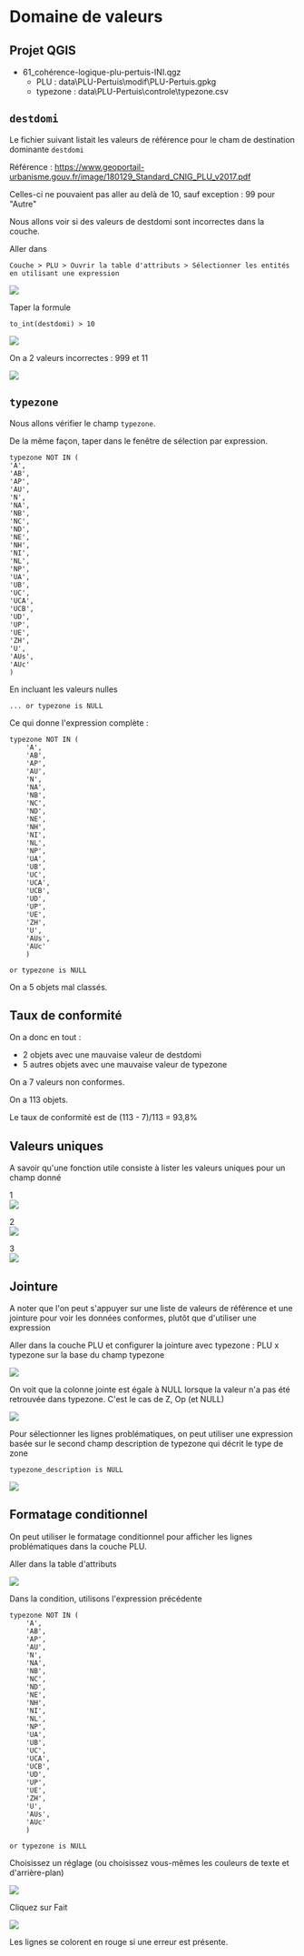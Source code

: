 # Domaine de valeurs

## Projet QGIS
- 61_cohérence-logique-plu-pertuis-INI.qgz
	- PLU : data\PLU-Pertuis\modif\PLU-Pertuis.gpkg
	- typezone : data\PLU-Pertuis\controle\typezone.csv

## `destdomi`
Le fichier suivant listait les valeurs de référence pour le cham de destination dominante `destdomi`

Référence : https://www.geoportail-urbanisme.gouv.fr/image/180129_Standard_CNIG_PLU_v2017.pdf

Celles-ci ne pouvaient pas aller au delà de 10, sauf exception : 99 pour "Autre"

Nous allons voir si des valeurs de destdomi sont incorrectes dans la couche.

Aller dans

	Couche > PLU > Ouvrir la table d'attributs > Sélectionner les entités en utilisant une expression

![](images/2.png)

Taper la formule

	to_int(destdomi) > 10

![](images/1.png)

On a 2 valeurs incorrectes : 999 et 11

![](images/3.png)

## `typezone`
Nous allons vérifier le champ `typezone`.

De la même façon, taper dans le fenêtre de sélection par expression.

	typezone NOT IN (
	'A',
	'AB',
	'AP',
	'AU',
	'N',
	'NA',
	'NB',
	'NC',
	'ND',
	'NE',
	'NH',
	'NI',
	'NL',
	'NP',
	'UA',
	'UB',
	'UC',
	'UCA',
	'UCB',
	'UD',
	'UP',
	'UE',
	'ZH',
	'U',
	'AUs',
	'AUc'
	)

En incluant les valeurs nulles

	... or typezone is NULL

Ce qui donne l'expression complète :

	typezone NOT IN (
		'A',
		'AB',
		'AP',
		'AU',
		'N',
		'NA',
		'NB',
		'NC',
		'ND',
		'NE',
		'NH',
		'NI',
		'NL',
		'NP',
		'UA',
		'UB',
		'UC',
		'UCA',
		'UCB',
		'UD',
		'UP',
		'UE',
		'ZH',
		'U',
		'AUs',
		'AUc'
		)
	
	or typezone is NULL

On a 5 objets mal classés.

## Taux de conformité
On a donc en tout :

- 2 objets avec une mauvaise valeur de destdomi
- 5 autres objets avec une mauvaise valeur de typezone

On a 7 valeurs non conformes.

On a 113 objets.

Le taux de conformité est de (113 - 7)/113 = 93,8%

## Valeurs uniques
A savoir qu'une fonction utile consiste à lister les valeurs uniques pour un champ donné

1  
![](images/5.png)

2  
![](images/6.png)

3  
![](images/7.png)

## Jointure
A noter que l'on peut s'appuyer sur une liste de valeurs de référence et une jointure pour voir les données conformes, plutôt que d'utiliser une expression

Aller dans la couche PLU et configurer la jointure avec typezone : PLU x typezone sur la base du champ typezone

![](images/8.png)

On voit que la colonne jointe est égale à NULL lorsque la valeur n'a pas été retrouvée dans typezone. C'est le cas de Z, Op (et NULL)

![](images/9.png)

Pour sélectionner les lignes problématiques, on peut utiliser une expression basée sur le second champ description de typezone qui décrit le type de zone

	typezone_description is NULL

![](images/10.png)

## Formatage conditionnel
On peut utiliser le formatage conditionnel pour afficher les lignes problématiques dans la couche PLU.

Aller dans la table d'attributs

![](images/11.png)

Dans la condition, utilisons l'expression précédente

	typezone NOT IN (
		'A',
		'AB',
		'AP',
		'AU',
		'N',
		'NA',
		'NB',
		'NC',
		'ND',
		'NE',
		'NH',
		'NI',
		'NL',
		'NP',
		'UA',
		'UB',
		'UC',
		'UCA',
		'UCB',
		'UD',
		'UP',
		'UE',
		'ZH',
		'U',
		'AUs',
		'AUc'
		)
	
	or typezone is NULL

Choisissez un réglage (ou choisissez vous-mêmes les couleurs de texte et d'arrière-plan)

![](images/12.png)

Cliquez sur Fait

![](images/13.png)

Les lignes se colorent en rouge si une erreur est présente.
